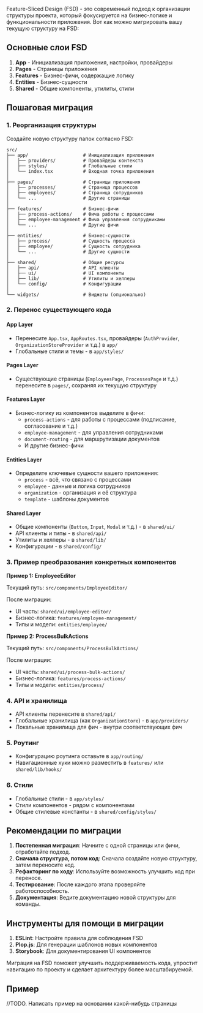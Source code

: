 
Feature-Sliced Design (FSD) - это современный подход к организации структуры проекта, который фокусируется на бизнес-логике и функциональности приложения. Вот как можно мигрировать вашу текущую структуру на FSD:

## Основные слои FSD

1. **App** - Инициализация приложения, настройки, провайдеры
2. **Pages** - Страницы приложения
3. **Features** - Бизнес-фичи, содержащие логику
4. **Entities** - Бизнес-сущности
5. **Shared** - Общие компоненты, утилиты, стили

## Пошаговая миграция

### 1. Реорганизация структуры

Создайте новую структуру папок согласно FSD:

```
src/
├── app/                    # Инициализация приложения
│   ├── providers/          # Провайдеры контекста
│   ├── styles/             # Глобальные стили
│   └── index.tsx           # Входная точка приложения
│
├── pages/                  # Страницы приложения
│   ├── processes/          # Страница процессов
│   ├── employees/          # Страница сотрудников
│   └── ...                 # Другие страницы
│
├── features/               # Бизнес-фичи
│   ├── process-actions/    # Фича работы с процессами
│   ├── employee-management # Фича управления сотрудниками
│   └── ...                 # Другие фичи
│
├── entities/               # Бизнес-сущности
│   ├── process/            # Сущность процесса
│   ├── employee/           # Сущность сотрудника
│   └── ...                 # Другие сущности
│
├── shared/                 # Общие ресурсы
│   ├── api/                # API клиенты
│   ├── ui/                 # UI компоненты
│   ├── lib/                # Утилиты и хелперы
│   └── config/             # Конфигурации
│
└── widgets/                # Виджеты (опционально)
```

### 2. Перенос существующего кода

#### App Layer
- Перенесите `App.tsx`, `AppRoutes.tsx`, провайдеры (`AuthProvider`, `OrganizationStoreProvider` и т.д.) в `app/`
- Глобальные стили и темы - в `app/styles/`

#### Pages Layer
- Существующие страницы (`EmployeesPage`, `ProcessesPage` и т.д.) перенесите в `pages/`, сохраняя их текущую структуру

#### Features Layer
- Бизнес-логику из компонентов выделите в фичи:
  - `process-actions` - для работы с процессами (подписание, согласование и т.д.)
  - `employee-management` - для управления сотрудниками
  - `document-routing` - для маршрутизации документов
  - И другие бизнес-фичи

#### Entities Layer
- Определите ключевые сущности вашего приложения:
  - `process` - всё, что связано с процессами
  - `employee` - данные и логика сотрудников
  - `organization` - организация и её структура
  - `template` - шаблоны документов

#### Shared Layer
- Общие компоненты (`Button`, `Input`, `Modal` и т.д.) - в `shared/ui/`
- API клиенты и типы - в `shared/api/`
- Утилиты и хелперы - в `shared/lib/`
- Конфигурации - в `shared/config/`

### 3. Пример преобразования конкретных компонентов

**Пример 1: EmployeeEditor**

Текущий путь: `src/components/EmployeeEditor/`

После миграции:
- UI часть: `shared/ui/employee-editor/`
- Бизнес-логика: `features/employee-management/`
- Типы и модели: `entities/employee/`

**Пример 2: ProcessBulkActions**

Текущий путь: `src/components/ProcessBulkActions/`

После миграции:
- UI часть: `shared/ui/process-bulk-actions/`
- Бизнес-логика: `features/process-actions/`
- Типы и модели: `entities/process/`

### 4. API и хранилища

- API клиенты перенесите в `shared/api/`
- Глобальные хранилища (как `OrganizationStore`) - в `app/providers/`
- Локальные хранилища для фич - внутри соответствующих фич

### 5. Роутинг

- Конфигурацию роутинга оставьте в `app/routing/`
- Навигационные хуки можно разместить в `features/` или `shared/lib/hooks/`

### 6. Стили

- Глобальные стили - в `app/styles/`
- Стили компонентов - рядом с компонентами
- Общие стилевые константы - в `shared/config/styles/`

## Рекомендации по миграции

1. **Постепенная миграция**: Начните с одной страницы или фичи, отработайте подход.
2. **Сначала структура, потом код**: Сначала создайте новую структуру, затем переносите код.
3. **Рефакторинг по ходу**: Используйте возможность улучшить код при переносе.
4. **Тестирование**: После каждого этапа проверяйте работоспособность.
5. **Документация**: Ведите документацию новой структуры для команды.

## Инструменты для помощи в миграции

1. **ESLint**: Настройте правила для соблюдения FSD
2. **Plop.js**: Для генерации шаблонов новых компонентов
3. **Storybook**: Для документирования UI компонентов

Миграция на FSD поможет улучшить поддерживаемость кода, упростит навигацию по проекту и сделает архитектуру более масштабируемой.


## Пример

//TODO. Написать пример на основании какой-нибудь страницы